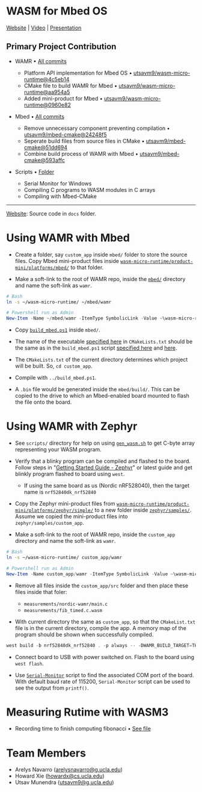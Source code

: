 # WASM for Mbed OS

[Website](https://utsavm9.github.io/wasm-for-arduino-mbed/) | [Video](https://www.youtube.com/watch?v=bjR3j_gYnHU) | [Presentation](https://1drv.ms/p/s!Aq1Ton_JkMkQnEo-SEGGh2uiCP19?e=mEuGdi)


## Primary Project Contribution

* WAMR • [All commits](https://github.com/utsavm9/wasm-micro-runtime/commits/main)
    - Platform API implementation for Mbed OS • [utsavm9/wasm-micro-runtime@4c5eb14](https://github.com/utsavm9/wasm-micro-runtime/commit/4c5eb14a19ed769b355fad0a6c27cde671ef651b)
    - CMake file to build WAMR for Mbed • [utsavm9/wasm-micro-runtime@aa954a5](https://github.com/utsavm9/wasm-micro-runtime/commit/aa954a53672d4598da960b0095f413ae5b8401ca)
    - Added mini-product for Mbed • [utsavm9/wasm-micro-runtime@0960e82](https://github.com/utsavm9/wasm-micro-runtime/commit/0960e82db2be30b741f5c83e7a57ea9056b2ab59)

* Mbed • [All commits](https://github.com/utsavm9/mbed-cmake/commits/)
    - Remove unnecessary component preventing compilation • [utsavm9/mbed-cmake@24248f5](https://github.com/utsavm9/mbed-cmake/commit/24248f530840f414eb3405bc08a8ba0c85e2d0d5)
    - Seperate build files from source files in CMake • [utsavm9/mbed-cmake@51dd694](https://github.com/utsavm9/mbed-cmake/commit/51dd6941c25823d37ab1cbfc058c262d5419bbbd)
    - Combine build process of WAMR with Mbed  • [utsavm9/mbed-cmake@593affc](https://github.com/utsavm9/mbed-cmake/commit/593affc7f67a8019b80f595165eadf4d72de6c05)

* Scripts • [Folder](https://github.com/utsavm9/wasm-for-arduino-mbed/tree/main/scripts)
    - Serial Monitor for Windows
    - Compiling C programs to WASM modules in C arrays
    - Compiling with Mbed-CMake
---


[Website](https://utsavm9.github.io/wasm-for-arduino-mbed/): Source code in `docs` folder.


# Using WAMR with Mbed

* Create a folder, say `custom_app` inside `mbed/` folder to store the source files. Copy Mbed mini-product files inside [`wasm-micro-runtime/product-mini/platforms/mbed/`](https://github.com/utsavm9/wasm-micro-runtime/tree/main/product-mini/platforms/mbed) to that folder.

* Make a soft-link to the root of WAMR repo, inside the [`mbed/`](https://github.com/utsavm9/mbed-cmake-example-project/tree/master) directory and name the soft-link as `wamr`.
```bash
# Bash
ln -s ~/wasm-micro-runtime/ ~/mbed/wamr
```
```powershell
# Powershell run as Admin
New-Item -Name ~/mbed/wamr -ItemType SymbolicLink -Value ~\wasm-micro-runtime\
```

* Copy [`build_mbed.ps1`](https://github.com/utsavm9/wasm-for-arduino-mbed/blob/main/scripts/build_mbed.ps1) inside `mbed/`.

* The name of the executable [specified here](https://github.com/utsavm9/wasm-micro-runtime/blob/0960e82db2be30b741f5c83e7a57ea9056b2ab59/product-mini/platforms/mbed/CMakeLists.txt#L18) in `CMakeLists.txt` should be the same as in the `build_mbed.ps1` script [specified here](https://github.com/utsavm9/wasm-for-arduino-mbed/blob/a9f9c1840c3a49caa469e649bfd748dad6fbfa83/scripts/build_mbed.ps1#L40) and [here](https://github.com/utsavm9/wasm-for-arduino-mbed/blob/a9f9c1840c3a49caa469e649bfd748dad6fbfa83/scripts/build_mbed.ps1#L23).

* The `CMakeLists.txt` of the current directory determines which project will be built. So, `cd custom_app`.

* Compile with `../build_mbed.ps1`. 

* A `.bin` file would be generated inside the `mbed/build/`. This can be copied to the drive to which an Mbed-enabled board mounted to flash the file onto the board.



# Using WAMR with Zephyr

* See `scripts/` directory for help on using [`gen_wasm.sh`](https://github.com/utsavm9/wasm-for-arduino-mbed/blob/main/scripts/gen_wasm.sh) to get C-byte array representing your WASM program.

* Verify that a blinky program can be compiled and flashed to the board. Follow steps in "[Getting Started Guide - Zephyr](https://docs.zephyrproject.org/latest/getting_started/index.html)" or latest guide and get blinkly program flashed to board using `west`.
    - If using the same board as us (Nordic nRF528040), then the target name is `nrf52840dk_nrf52840`

* Copy the Zephyr mini-product files from [`
wasm-micro-runtime/product-mini/platforms/zephyr/simple/
`](https://github.com/bytecodealliance/wasm-micro-runtime/tree/main/product-mini/platforms/zephyr/simple) to a new folder inside [`zephyr/samples/`](https://github.com/zephyrproject-rtos/zephyr/tree/master/samples). Assume we copied the mini-product files into `zephyr/samples/custom_app`.

* Make a soft-link to the root of WAMR repo, inside the `custom_app` directory and name the soft-link as `wamr`.
```bash
# Bash
ln -s ~/wasm-micro-runtime/ custom_app/wamr
```
```powershell
# Powershell run as Admin
New-Item -Name custom_app/wamr -ItemType SymbolicLink -Value ~\wasm-micro-runtime\
```

* Remove all files inside the `custom_app/src` folder and then place these files inside that foler:
    - `measurements/nordic-wamr/main.c`
    - `measurements/fib_timed.c.wasm`

* With current directory the same as `custom_app`, so that the `CMakeList.txt` file is in the current directory, compile the app. A memory map of the program should be shown when successfully compiled.
```powershell
west build -b nrf52840dk_nrf52840 . -p always -- -DWAMR_BUILD_TARGET=THUMB -DWAMR_BUILD_AOT=0
```

* Connect board to USB with power switched on. Flash to the board using `west flash`. 

* Use [`Serial-Monitor`](https://github.com/utsavm9/wasm-for-arduino-mbed/blob/main/scripts/serial.ps1) script to find the associated COM port of the board. With default baud rate of 115200, `Serial-Monitor` script can be used to see the output from `printf()`.

# Measuring Rutime with WASM3

- Recording time to finish computing fibonacci • [See file](https://github.com/utsavm9/wasm-for-arduino-mbed/blob/main/measurements/nano-wasm3/wasm_fibonnaci_timing.ino)


# Team Members

-   Arelys Navarro (arelysnavarro@g.ucla.edu)
-   Howard Xie (howardx@cs.ucla.edu)
-   Utsav Munendra (utsavm9@g.ucla.edu)
